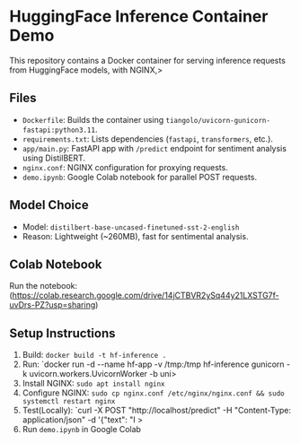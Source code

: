 # HuggingFace Inference Container Demo

This repository contains a Docker container for serving inference requests from HuggingFace models, with NGINX,>

## Files
- `Dockerfile`: Builds the container using `tiangolo/uvicorn-gunicorn-fastapi:python3.11`.
- `requirements.txt`: Lists dependencies (`fastapi`, `transformers`, etc.).
- `app/main.py`: FastAPI app with `/predict` endpoint for sentiment analysis using DistilBERT.
- `nginx.conf`: NGINX configuration for proxying requests.
- `demo.ipynb`: Google Colab notebook for parallel POST requests.

## Model Choice
- Model: `distilbert-base-uncased-finetuned-sst-2-english`
- Reason: Lightweight (~260MB), fast for sentimental analysis.

## Colab Notebook
Run the notebook: (https://colab.research.google.com/drive/14jCTBVR2ySq44y21LXSTG7f-uvDrs-PZ?usp=sharing)

## Setup Instructions
1. Build: `docker build -t hf-inference .`
2. Run: `docker run -d --name hf-app -v /tmp:/tmp hf-inference gunicorn -k uvicorn.workers.UvicornWorker -b uni>
3. Install NGINX: `sudo apt install nginx`
4. Configure NGINX: `sudo cp nginx.conf /etc/nginx/nginx.conf && sudo systemctl restart nginx`
5. Test(Locally): `curl -X POST "http://localhost/predict" -H "Content-Type: application/json" -d '{"text": "I >
6. Run `demo.ipynb` in Google Colab

